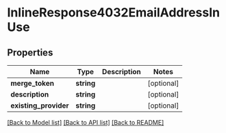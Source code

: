 # InlineResponse4032EmailAddressInUse

## Properties
Name | Type | Description | Notes
------------ | ------------- | ------------- | -------------
**merge_token** | **string** |  | [optional] 
**description** | **string** |  | [optional] 
**existing_provider** | **string** |  | [optional] 

[[Back to Model list]](../README.md#documentation-for-models) [[Back to API list]](../README.md#documentation-for-api-endpoints) [[Back to README]](../README.md)


